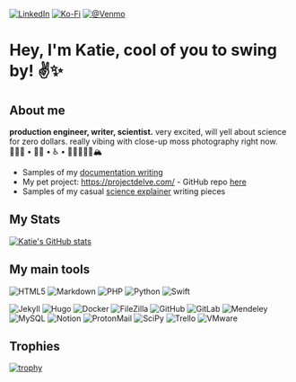 [![LinkedIn](https://img.shields.io/badge/linkedin-%230077B5.svg?style=flat&logo=linkedin&logoColor=white)](https://www.linkedin.com/in/katherine-geerling-774929111/) [![Ko-Fi](https://img.shields.io/badge/Ko--fi-F16061?style=flat&logo=ko-fi&logoColor=white)](https://ko-fi.com/punnypenguins) [![@Venmo](https://img.shields.io/badge/-Venmo-3d95ce?style=flat&logo=venmo&logoColor=white)](https://@Katherine-Geerling) 

# Hey, I'm Katie, cool of you to swing by! :v::sparkles:

## About me
**production engineer, writer, scientist.** very excited, will yell about science for zero dollars. really vibing with close-up moss photography right now.
👩🏻‍🔬 • 🏳️‍🌈 • ♿️ • 🥾✌🏻🤙🏻🏔

* Samples of my [documentation writing](https://github.com/punnypenguins/writing-samples/tree/main/Documentation)
* My pet project: https://projectdelve.com/ - GitHub repo [here](https://github.com/punnypenguins/projectdelve)
* Samples of my casual [science explainer](https://github.com/punnypenguins/writing-samples/tree/main/Science%20Explainers) writing pieces

## My Stats
[![Katie's GitHub stats](https://github-readme-stats.vercel.app/api?username=punnypenguins&show_icons=true&theme=synthwave)](https://github.com/punnypenguins/github-readme-stats)

## My main tools
![HTML5](https://img.shields.io/badge/-HTML5-f06529?style=flat&logo=html5&logoColor=white) ![Markdown](https://img.shields.io/badge/-Markdown-333333?style=flat&logo=markdown&logoColor=white) ![PHP](https://img.shields.io/badge/-PHP-787CB5?style=flat&logo=php&logoColor=white) ![Python](https://img.shields.io/badge/-Python-FFD43B?style=flat&logo=python&logoColor=white) ![Swift](https://img.shields.io/badge/-Swift-f05138?style=flat&logo=swift&logoColor=white)

![Jekyll](https://img.shields.io/badge/-Jekyll-D00000?style=flat&logo=jekyll&logoColor=white) ![Hugo](https://img.shields.io/badge/-Hugo-F94388?style=flat&logo=hugo&logoColor=white) ![Docker](https://img.shields.io/badge/-Docker-0db7ed?style=flat&logo=docker&logoColor=white) ![FileZilla](https://img.shields.io/badge/-FileZilla-BE0000?style=flat&logo=filezilla&logoColor=white) ![GitHub](https://img.shields.io/badge/-GitHub-333333?style=flat&logo=github&logoColor=white) ![GitLab](https://img.shields.io/badge/-GitLab-fc6d26?style=flat&logo=gitlab&logoColor=white) ![Mendeley](https://img.shields.io/badge/-Mendeley-AB1C28?style=flat&logo=mendeley&logoColor=white) ![MySQL](https://img.shields.io/badge/-MySQL-00758F?style=flat&logo=mysql&logoColor=white) ![Notion](https://img.shields.io/badge/-Notion-AFCBFF?style=flat&logo=notion&logoColor=white) ![ProtonMail](https://img.shields.io/badge/-ProtonMail-8a90c7?style=flat&logo=protonmail&logoColor=white) ![SciPy](https://img.shields.io/badge/-SciPy-0254A6?style=flat&logo=scipy&logoColor=white) ![Trello](https://img.shields.io/badge/-Trello-008FE4?style=flat&logo=trello&logoColor=white) ![VMware](https://img.shields.io/badge/-VMware-53565a?style=flat&logo=vmware&logoColor=white)

## Trophies
[![trophy](https://github-profile-trophy.vercel.app/?username=punnypenguins&theme=dracula)](https://github.com/ryo-ma/github-profile-trophy)

